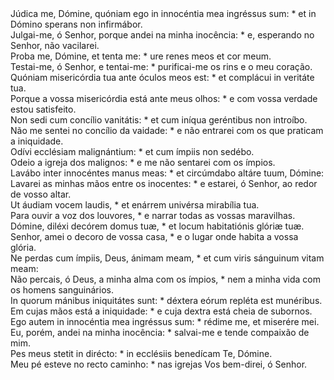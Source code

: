 <div class="dropcap text-justify">Júdica me, Dómine, quóniam ego in innocéntia mea ingréssus sum: * et in Dómino sperans non infirmábor.</div>
<div class="dropcap text-justify">Julgai-me, ó Senhor, porque andei na minha inocência: * e, esperando no Senhor, não vacilarei.</div>
<div class="text-justify">Proba me, Dómine, et tenta me: * ure renes meos et cor meum.</div>
<div class="text-justify">Testai-me, ó Senhor, e tentai-me: * purificai-me os rins e o meu coração.</div>
<div class="text-justify">Quóniam misericórdia tua ante óculos meos est: * et complácui in veritáte tua.</div>
<div class="text-justify">Porque a vossa misericórdia está ante meus olhos: * e com vossa verdade estou satisfeito.</div>
<div class="text-justify">Non sedi cum concílio vanitátis: * et cum iníqua geréntibus non introíbo.</div>
<div class="text-justify">Não me sentei no concílio da vaidade: * e não entrarei com os que praticam a iniquidade.</div>
<div class="text-justify">Odívi ecclésiam malignántium: * et cum ímpiis non sedébo.</div>
<div class="text-justify">Odeio a igreja dos malignos: * e me não sentarei com os ímpios.</div>
<div class="text-justify">Lavábo inter innocéntes manus meas: * et circúmdabo altáre tuum, Dómine:</div>
<div class="text-justify">Lavarei as minhas mãos entre os inocentes: * e estarei, ó Senhor, ao redor de vosso altar.</div>
<div class="text-justify">Ut áudiam vocem laudis, * et enárrem univérsa mirabília tua.</div>
<div class="text-justify">Para ouvir a voz dos louvores, * e narrar todas as vossas maravilhas.</div>
<div class="text-justify">Dómine, diléxi decórem domus tuæ, * et locum habitatiónis glóriæ tuæ.</div>
<div class="text-justify">Senhor, amei o decoro de vossa casa, * e o lugar onde habita a vossa glória.</div>
<div class="text-justify">Ne perdas cum ímpiis, Deus, ánimam meam, * et cum viris sánguinum vitam meam:</div>
<div class="text-justify">Não percais, ó Deus, a minha alma com os ímpios, * nem a minha vida com os homens sanguinários.</div>
<div class="text-justify">In quorum mánibus iniquitátes sunt: * déxtera eórum repléta est munéribus.</div>
<div class="text-justify">Em cujas mãos está a iniquidade: * e cuja dextra está cheia de subornos.</div>
<div class="text-justify">Ego autem in innocéntia mea ingréssus sum: * rédime me, et miserére mei.</div>
<div class="text-justify">Eu, porém, andei na minha inocência: * salvai-me e tende compaixão de mim.</div>
<div class="text-justify">Pes meus stetit in dirécto: * in ecclésiis benedícam Te, Dómine.</div>
<div class="text-justify">Meu pé esteve no recto caminho: * nas igrejas Vos bem-direi, ó Senhor.</div>
